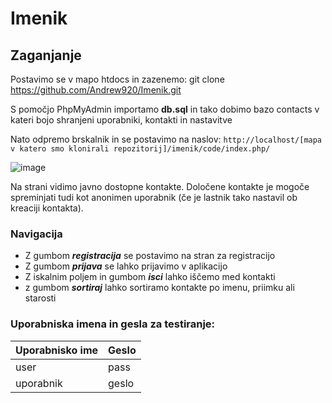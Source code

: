 # Imenik

## Zaganjanje

Postavimo se v mapo htdocs in zazenemo:
git clone https://github.com/Andrew920/Imenik.git

S pomočjo PhpMyAdmin importamo __db.sql__ in tako dobimo bazo contacts v kateri bojo shranjeni uporabniki, kontakti in nastavitve

Nato odpremo brskalnik in se postavimo na naslov:
```http://localhost/[mapa v katero smo klonirali repozitorij]/imenik/code/index.php/```

![image](https://user-images.githubusercontent.com/47641054/170866375-9b1c13b7-5101-41fd-a492-7e0a7d1ff560.png)


Na strani vidimo javno dostopne kontakte. Določene kontakte je mogoče spreminjati tudi kot anonimen uporabnik (če je lastnik tako nastavil ob kreaciji kontakta).

### Navigacija
+ Z gumbom *__registracija__* se postavimo na stran za registracijo
+ Z gumbom *__prijava__* se lahko prijavimo v aplikacijo
+ Z iskalnim poljem in gumbom *__isci__* lahko iščemo med kontakti
+ z gumbom *__sortiraj__* lahko sortiramo kontakte po imenu, priimku ali starosti

### Uporabniska imena in gesla za testiranje:<br>
    
| Uporabnisko ime  | Geslo |
| ------------- | ------------- |
| user  | pass  |
| uporabnik  | geslo  |
